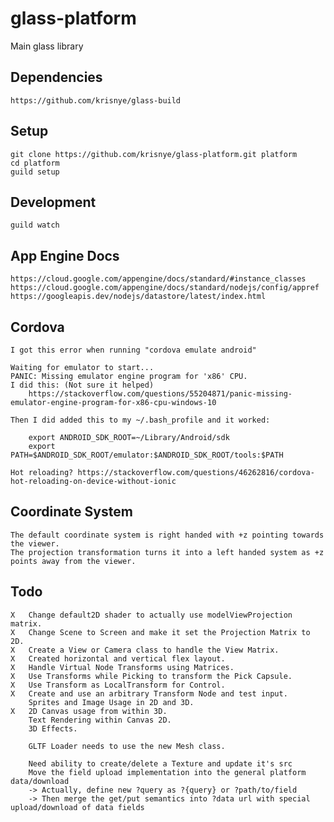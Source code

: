 # glass-platform
Main glass library

## Dependencies
    https://github.com/krisnye/glass-build

## Setup
    git clone https://github.com/krisnye/glass-platform.git platform
    cd platform
    guild setup

## Development
    guild watch

## App Engine Docs
    https://cloud.google.com/appengine/docs/standard/#instance_classes
    https://cloud.google.com/appengine/docs/standard/nodejs/config/appref
    https://googleapis.dev/nodejs/datastore/latest/index.html

## Cordova
    I got this error when running "cordova emulate android"

    Waiting for emulator to start...
    PANIC: Missing emulator engine program for 'x86' CPU.
    I did this: (Not sure it helped)
        https://stackoverflow.com/questions/55204871/panic-missing-emulator-engine-program-for-x86-cpu-windows-10

    Then I did added this to my ~/.bash_profile and it worked:

        export ANDROID_SDK_ROOT=~/Library/Android/sdk
        export PATH=$ANDROID_SDK_ROOT/emulator:$ANDROID_SDK_ROOT/tools:$PATH

    Hot reloading? https://stackoverflow.com/questions/46262816/cordova-hot-reloading-on-device-without-ionic

## Coordinate System
    The default coordinate system is right handed with +z pointing towards the viewer.
    The projection transformation turns it into a left handed system as +z points away from the viewer.

## Todo
    X   Change default2D shader to actually use modelViewProjection matrix.
    X   Change Scene to Screen and make it set the Projection Matrix to 2D.
    X   Create a View or Camera class to handle the View Matrix.
    X   Created horizontal and vertical flex layout.
    X   Handle Virtual Node Transforms using Matrices.
    X   Use Transforms while Picking to transform the Pick Capsule.
    X   Use Transform as LocalTransform for Control.
    X   Create and use an arbitrary Transform Node and test input.
        Sprites and Image Usage in 2D and 3D.
    X   2D Canvas usage from within 3D.
        Text Rendering within Canvas 2D.
        3D Effects.

        GLTF Loader needs to use the new Mesh class.
    
        Need ability to create/delete a Texture and update it's src
        Move the field upload implementation into the general platform data/download
        -> Actually, define new ?query as ?{query} or ?path/to/field
        -> Then merge the get/put semantics into ?data url with special upload/download of data fields
